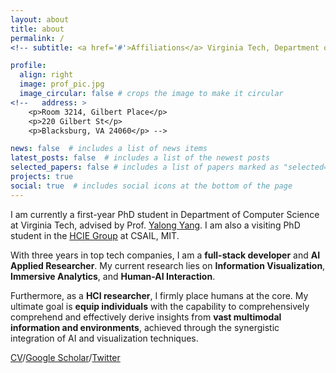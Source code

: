 ```yaml
---
layout: about
title: about
permalink: /
<!-- subtitle: <a href='#'>Affiliations</a> Virginia Tech, Department of Computer Science -->

profile:
  align: right
  image: prof_pic.jpg
  image_circular: false # crops the image to make it circular
<!--   address: >
    <p>Room 3214, Gilbert Place</p>
    <p>220 Gilbert St</p>
    <p>Blacksburg, VA 24060</p> -->

news: false  # includes a list of news items
latest_posts: false  # includes a list of the newest posts
selected_papers: false # includes a list of papers marked as "selected={true}"
projects: true
social: true  # includes social icons at the bottom of the page
---
```


<!-- How to pronouce my first name: "<b>Shesing</b>". -->

I am currently a first-year PhD student in Department of Computer Science at Virginia Tech, advised by Prof. [Yalong Yang](https://scholar.google.com/citations?hl=en&user=B2Qy_xAAAAAJ&view_op=list_works&sortby=pubdate). I am also a visiting PhD student in the [HCIE Group](https://hcie.csail.mit.edu/) at CSAIL, MIT.

With three years in top tech companies, I am a <b>full-stack developer</b> and <b>AI Applied Researcher</b>. My current research lies on <b>Information Visualization</b>, <b>Immersive Analytics</b>, and <b>Human-AI Interaction</b>. 

Furthermore, as a <b>HCI researcher</b>, I firmly place humans at the core. My ultimate goal is <b>equip individuals</b> with the capability to comprehensively comprehend and effectively derive insights from <b>vast multimodal information and environments</b>, achieved through the synergistic integration of AI and visualization techniques.

[CV](https://drive.google.com/file/d/12YUdgTjYVl3AF2mEqhquwNucwLg-5u06/view?usp=sharing)/[Google Scholar](https://scholar.google.com/citations?user=2mxFqi0AAAAJ&hl=en)/[Twitter](https://twitter.com/TangXuxin)

<!-- The focal point of my current projects is to equip individuals with the capability to comprehensively comprehend and effectively derive insights from <b>vast multimodal information</b>, achieved through the synergistic integration of AI and visualization techniques. -->



